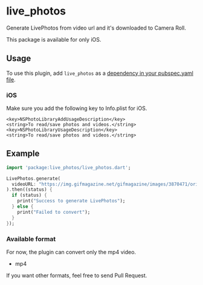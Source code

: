 # live_photos

Generate LivePhotos from video url and it's downloaded to Camera Roll.

This package is available for only iOS. 

## Usage

To use this plugin, add `live_photos` as a [dependency in your pubspec.yaml file](https://flutter.dev/docs/development/packages-and-plugins/using-packages).

### iOS

Make sure you add the following key to Info.plist for iOS.

```
<key>NSPhotoLibraryAddUsageDescription</key>
<string>To read/save photos and videos.</string>
<key>NSPhotoLibraryUsageDescription</key>
<string>To read/save photos and videos.</string>
```

## Example

```dart
import 'package:live_photos/live_photos.dart';

LivePhotos.generate(
  videoURL: "https://img.gifmagazine.net/gifmagazine/images/3870471/original.mp4",
).then((status) {
  if (status) {
    print("Success to generate LivePhotos");
  } else {
    print("Failed to convert");
  }
});
```
### Available format
For now, the plugin can convert only the mp4 video.

- mp4

If you want other formats, feel free to send Pull Request. 